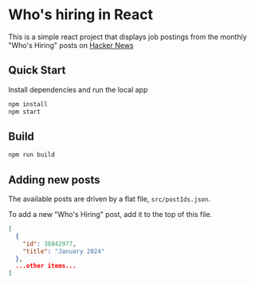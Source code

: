 # Who's hiring in React

This is a simple react project that displays job postings from the monthly "Who's Hiring" posts on [Hacker News](https://news.ycombinator.com/news)

## Quick Start

Install dependencies and run the local app

```bash
npm install
npm start
```

## Build

```bash
npm run build
```

## Adding new posts

The available posts are driven by a flat file, `src/postIds.json`.

To add a new "Who's Hiring" post, add it to the top of this file.


```json
[
  {
    "id": 38842977, 
    "title": "January 2024"
  },
  ...other items...
]
```
